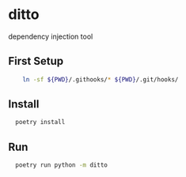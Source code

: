 # ditto
dependency injection tool

## First Setup
```bash
    ln -sf ${PWD}/.githooks/* ${PWD}/.git/hooks/
```
## Install
```bash
  poetry install
```
## Run
```bash
  poetry run python -m ditto
```
